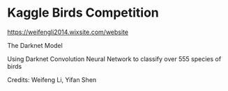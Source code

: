 # Kaggle Birds Competition


https://weifengli2014.wixsite.com/website

The Darknet Model

Using Darknet Convolution Neural Network to classify over 555 species of birds

Credits: Weifeng Li, Yifan Shen
